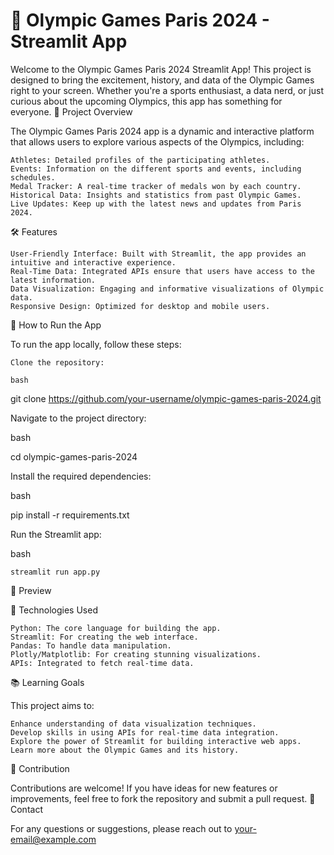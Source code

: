 # 🏅 Olympic Games Paris 2024 - Streamlit App

Welcome to the Olympic Games Paris 2024 Streamlit App! This project is designed to bring the excitement, history, and data of the Olympic Games right to your screen. Whether you're a sports enthusiast, a data nerd, or just curious about the upcoming Olympics, this app has something for everyone.
🎯 Project Overview

The Olympic Games Paris 2024 app is a dynamic and interactive platform that allows users to explore various aspects of the Olympics, including:

    Athletes: Detailed profiles of the participating athletes.
    Events: Information on the different sports and events, including schedules.
    Medal Tracker: A real-time tracker of medals won by each country.
    Historical Data: Insights and statistics from past Olympic Games.
    Live Updates: Keep up with the latest news and updates from Paris 2024.

🛠️ Features

    User-Friendly Interface: Built with Streamlit, the app provides an intuitive and interactive experience.
    Real-Time Data: Integrated APIs ensure that users have access to the latest information.
    Data Visualization: Engaging and informative visualizations of Olympic data.
    Responsive Design: Optimized for desktop and mobile users.

🚀 How to Run the App

To run the app locally, follow these steps:

    Clone the repository:

    bash

git clone https://github.com/your-username/olympic-games-paris-2024.git

Navigate to the project directory:

bash

cd olympic-games-paris-2024

Install the required dependencies:

bash

pip install -r requirements.txt

Run the Streamlit app:

bash

    streamlit run app.py

🌟 Preview

🧠 Technologies Used

    Python: The core language for building the app.
    Streamlit: For creating the web interface.
    Pandas: To handle data manipulation.
    Plotly/Matplotlib: For creating stunning visualizations.
    APIs: Integrated to fetch real-time data.

📚 Learning Goals

This project aims to:

    Enhance understanding of data visualization techniques.
    Develop skills in using APIs for real-time data integration.
    Explore the power of Streamlit for building interactive web apps.
    Learn more about the Olympic Games and its history.

🙌 Contribution

Contributions are welcome! If you have ideas for new features or improvements, feel free to fork the repository and submit a pull request.
📧 Contact

For any questions or suggestions, please reach out to your-email@example.com

